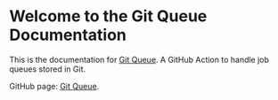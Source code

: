 # Welcome to the Git Queue Documentation

This is the documentation for [Git Queue](https://github.com/Nautilus-Cyberneering/git-queue). A GitHub Action to handle job queues stored in Git.

GitHub page: [Git Queue](https://github.com/Nautilus-Cyberneering/git-queue).
